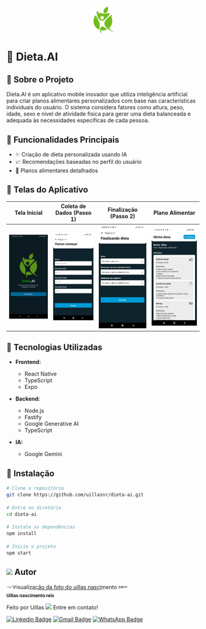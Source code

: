 <p align="center">
  <img src="./FrontEnd/mobile/assets/images/logo.png" alt="Logo Dieta.AI" width="60"/>
</p>

# 🥗 Dieta.AI

## 📱 Sobre o Projeto

Dieta.AI é um aplicativo mobile inovador que utiliza inteligência artificial para criar planos alimentares personalizados com base nas características individuais do usuário. O sistema considera fatores como altura, peso, idade, sexo e nível de atividade física para gerar uma dieta balanceada e adequada às necessidades específicas de cada pessoa.

## 🎯 Funcionalidades Principais

- ✨ Criação de dieta personalizada usando IA
- 📈 Recomendações baseadas no perfil do usuário
- 🔄 Planos alimentares detalhados

## 📱 Telas do Aplicativo

| Tela Inicial | Coleta de Dados (Passo 1) | Finalização (Passo 2) | Plano Alimentar |
|--------------|----------------------------|-----------------------|------------------|
| <img src="./FrontEnd/mobile/assets/images/screen1.jpg" alt="Tela Inicial" width="200"/> | <img src="./FrontEnd/mobile/assets/images/screen2.jpg" alt="Coleta de Dados" width="200"/> | <img src="./FrontEnd/mobile/assets/images/screen3.jpg" alt="Finalização" width="200"/> | <img src="./FrontEnd/mobile/assets/images/screen4.jpg" alt="Plano Alimentar" width="200"/> |

## 🚀 Tecnologias Utilizadas

- **Frontend:**
  - React Native
  - TypeScript
  - Expo

- **Backend:**
  - Node.js
  - Fastify
  - Google Generative AI
  - TypeScript

- **IA:**
  - Google Gemini

## 🔧 Instalação

```bash
# Clone o repositório
git clone https://github.com/uillasnr/dieta-ai.git

# Entre no diretório
cd dieta-ai

# Instale as dependências
npm install

# Inicie o projeto
npm start
```


## <img src="https://em-content.zobj.net/source/apple/391/man-technologist_1f468-200d-1f4bb.png" height="24px" /> Autor

<a href="https://github.com/uillasnr">
  <img 
    style="border-radius: 50%;" 
    src="https://avatars.githubusercontent.com/u/118194933?v=4" 
    width="100px;" 
    alt="Visualização da foto do uillas nascimento reis"
  />
  <br />
  <sub>
    <strong>Uillas nascimento reis</strong>
  </sub>
</a>

Feito por Uillas <img src="https://raw.githubusercontent.com/kaueMarques/kaueMarques/master/hi.gif" height="16px" /> Entre em contato!

[![Linkedin Badge](https://img.shields.io/badge/LinkedIn-%230077B5.svg?style=flat-square&logo=Linkedin&logoColor=white&link=https://https://www.linkedin.com/in/uillasnr)](https://www.linkedin.com/in/uillasnr)
[![Gmail Badge](https://img.shields.io/badge/-Gmail-%23333?style=flat-square&logo=gmail&logoColor=white&link=mailto:wiliasreis@hotmail.com)](wiliasreis@hotmail.com)
[![WhatsApp Badge](https://img.shields.io/badge/WhatsApp-%25D366.svg?style=flat-square&logo=WhatsApp&logoColor=white&link=https://wa.me/551234567890)](https://wa.me/5511991654732)


